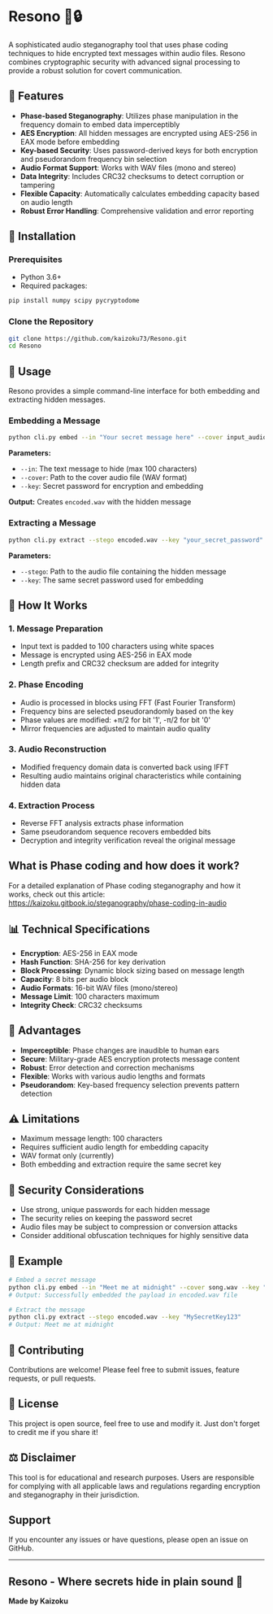 # Resono 🎵🔒

A sophisticated audio steganography tool that uses phase coding techniques to hide encrypted text messages within audio files. Resono combines cryptographic security with advanced signal processing to provide a robust solution for covert communication.

## 🌟 Features

- **Phase-based Steganography**: Utilizes phase manipulation in the frequency domain to embed data imperceptibly
- **AES Encryption**: All hidden messages are encrypted using AES-256 in EAX mode before embedding
- **Key-based Security**: Uses password-derived keys for both encryption and pseudorandom frequency bin selection
- **Audio Format Support**: Works with WAV files (mono and stereo)
- **Data Integrity**: Includes CRC32 checksums to detect corruption or tampering
- **Flexible Capacity**: Automatically calculates embedding capacity based on audio length
- **Robust Error Handling**: Comprehensive validation and error reporting

## 🔧 Installation

### Prerequisites
- Python 3.6+
- Required packages:

```bash
pip install numpy scipy pycryptodome
```

### Clone the Repository
```bash
git clone https://github.com/kaizoku73/Resono.git
cd Resono
```

## 🚀 Usage

Resono provides a simple command-line interface for both embedding and extracting hidden messages.

### Embedding a Message

```bash
python cli.py embed --in "Your secret message here" --cover input_audio.wav --key "your_secret_password"
```

**Parameters:**
- `--in`: The text message to hide (max 100 characters)
- `--cover`: Path to the cover audio file (WAV format)
- `--key`: Secret password for encryption and embedding

**Output:** Creates `encoded.wav` with the hidden message

### Extracting a Message

```bash
python cli.py extract --stego encoded.wav --key "your_secret_password"
```

**Parameters:**
- `--stego`: Path to the audio file containing the hidden message
- `--key`: The same secret password used for embedding

## 🔬 How It Works

### 1. **Message Preparation**
- Input text is padded to 100 characters using white spaces
- Message is encrypted using AES-256 in EAX mode
- Length prefix and CRC32 checksum are added for integrity

### 2. **Phase Encoding**
- Audio is processed in blocks using FFT (Fast Fourier Transform)
- Frequency bins are selected pseudorandomly based on the key
- Phase values are modified: +π/2 for bit '1', -π/2 for bit '0'
- Mirror frequencies are adjusted to maintain audio quality

### 3. **Audio Reconstruction**
- Modified frequency domain data is converted back using IFFT
- Resulting audio maintains original characteristics while containing hidden data

### 4. **Extraction Process**
- Reverse FFT analysis extracts phase information
- Same pseudorandom sequence recovers embedded bits
- Decryption and integrity verification reveal the original message

## What is Phase coding and how does it work?
For a detailed explanation of Phase coding steganography and how it works, check out this article: https://kaizoku.gitbook.io/steganography/phase-coding-in-audio

## 📊 Technical Specifications

- **Encryption**: AES-256 in EAX mode
- **Hash Function**: SHA-256 for key derivation
- **Block Processing**: Dynamic block sizing based on message length
- **Capacity**: 8 bits per audio block
- **Audio Formats**: 16-bit WAV files (mono/stereo)
- **Message Limit**: 100 characters maximum
- **Integrity Check**: CRC32 checksums

## 🎯 Advantages

- **Imperceptible**: Phase changes are inaudible to human ears
- **Secure**: Military-grade AES encryption protects message content
- **Robust**: Error detection and correction mechanisms
- **Flexible**: Works with various audio lengths and formats
- **Pseudorandom**: Key-based frequency selection prevents pattern detection

## ⚠️ Limitations

- Maximum message length: 100 characters
- Requires sufficient audio length for embedding capacity
- WAV format only (currently)
- Both embedding and extraction require the same secret key

## 🔐 Security Considerations

- Use strong, unique passwords for each hidden message
- The security relies on keeping the password secret
- Audio files may be subject to compression or conversion attacks
- Consider additional obfuscation techniques for highly sensitive data

## 📝 Example

```bash
# Embed a secret message
python cli.py embed --in "Meet me at midnight" --cover song.wav --key "MySecretKey123"
# Output: Successfully embedded the payload in encoded.wav file

# Extract the message
python cli.py extract --stego encoded.wav --key "MySecretKey123"
# Output: Meet me at midnight
```

## 🤝 Contributing

Contributions are welcome! Please feel free to submit issues, feature requests, or pull requests.

## 📜 License

This project is open source, feel free to use and modify it. Just don't forget to credit me if you share it!

## ⚖️ Disclaimer

This tool is for educational and research purposes. Users are responsible for complying with all applicable laws and regulations regarding encryption and steganography in their jurisdiction.

## Support

If you encounter any issues or have questions, please open an issue on GitHub.

---

**Resono** - Where secrets hide in plain sound 🎵
---

**Made by Kaizoku**
